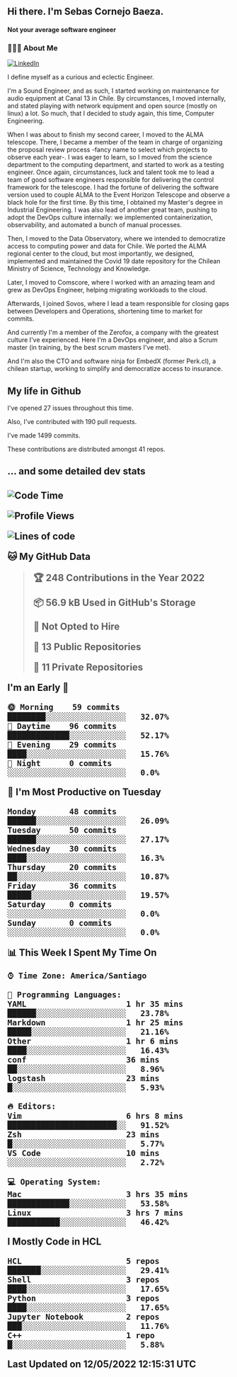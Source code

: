 <h2> Hi there.  I'm Sebas Cornejo Baeza.</h2>
<h4> Not your average software engineer</h4>
<h3> 👨🏻‍💻 About Me </h3>
<a href="http://linkedin.com/in/sebastian-cornejo-baeza/"><img alt="LinkedIn" src="https://img.shields.io/badge/Sebas%20Cornejo%20-informational?style=appveyor&logo=linkedin"></a>


I define myself as a curious and eclectic Engineer.

I'm a Sound Engineer, and as such, I started working on maintenance for audio equipment at Canal 13 in Chile.
By circumstances, I moved internally, and stated playing with network equipment and open source (mostly on linux) 
a lot. So much, that I decided to study again, this time, Computer Engineering.

When I was about to finish my second career, I moved to the ALMA telescope. There, I became a member of the team
in charge of organizing the proposal review process -fancy name to select which projects to observe each year-. 
I was eager to learn, so I moved from the science department to the computing department, and started to work as 
a testing engineer. Once again, circumstances, luck and talent took me to lead a team of good software engineers 
responsible for delivering the control framework for the telescope. I had the fortune of delivering the software
version used to couple ALMA to the Event Horizon Telescope and observe a black hole for the first time.
By this time, I obtained my Master's degree in Industrial Engineering.
I was also lead of another great team, pushing to adopt the DevOps culture internally: we implemented containerization, observability, and automated a bunch of manual processes.

Then, I moved to the Data Observatory, where we intended to democratize access to computing power
and data for Chile. We ported the ALMA regional center to the cloud, but most importantly, we designed, implemented
and maintained the Covid 19 date repository for the Chilean Ministry of Science, Technology and Knowledge.

Later, I moved to Comscore, where I worked with an amazing team and grew as DevOps Engineer, helping migrating workloads to the cloud.

Afterwards, I joined Sovos, where I lead a team responsible for closing gaps between Developers and Operations, shortening time to market for commits.

And currently I'm a member of the Zerofox, a company with the greatest culture I've experienced. Here I'm a DevOps
engineer, and also a Scrum master (in training, by the best scrum masters I've met).
 
And I'm also the CTO and software ninja for EmbedX (former Perk.cl), a chilean startup, working to simplify and democratize access to insurance.

<h2> My life in Github </h2>

I've opened 27 issues throughout this time.

Also, I've contributed with 190 pull requests.

I've made 1499 commits.

These contributions are distributed amongst 41 repos.

<h2>... and some detailed dev stats<h2>

<!--START_SECTION:waka-->
![Code Time](http://img.shields.io/badge/Code%20Time-0%20secs-blue)

![Profile Views](http://img.shields.io/badge/Profile%20Views-123-blue)

![Lines of code](https://img.shields.io/badge/From%20Hello%20World%20I%27ve%20Written-603%20Thousand%20lines%20of%20code-blue)

**🐱 My GitHub Data** 

> 🏆 248 Contributions in the Year 2022
 > 
> 📦 56.9 kB Used in GitHub's Storage 
 > 
> 🚫 Not Opted to Hire
 > 
> 📜 13 Public Repositories 
 > 
> 🔑 11 Private Repositories  
 > 
**I'm an Early 🐤** 

```text
🌞 Morning    59 commits     ████████░░░░░░░░░░░░░░░░░   32.07% 
🌆 Daytime    96 commits     █████████████░░░░░░░░░░░░   52.17% 
🌃 Evening    29 commits     ████░░░░░░░░░░░░░░░░░░░░░   15.76% 
🌙 Night      0 commits      ░░░░░░░░░░░░░░░░░░░░░░░░░   0.0%

```
📅 **I'm Most Productive on Tuesday** 

```text
Monday       48 commits     ██████░░░░░░░░░░░░░░░░░░░   26.09% 
Tuesday      50 commits     ██████░░░░░░░░░░░░░░░░░░░   27.17% 
Wednesday    30 commits     ████░░░░░░░░░░░░░░░░░░░░░   16.3% 
Thursday     20 commits     ██░░░░░░░░░░░░░░░░░░░░░░░   10.87% 
Friday       36 commits     █████░░░░░░░░░░░░░░░░░░░░   19.57% 
Saturday     0 commits      ░░░░░░░░░░░░░░░░░░░░░░░░░   0.0% 
Sunday       0 commits      ░░░░░░░░░░░░░░░░░░░░░░░░░   0.0%

```


📊 **This Week I Spent My Time On** 

```text
⌚︎ Time Zone: America/Santiago

💬 Programming Languages: 
YAML                     1 hr 35 mins        ██████░░░░░░░░░░░░░░░░░░░   23.78% 
Markdown                 1 hr 25 mins        █████░░░░░░░░░░░░░░░░░░░░   21.16% 
Other                    1 hr 6 mins         ████░░░░░░░░░░░░░░░░░░░░░   16.43% 
conf                     36 mins             ██░░░░░░░░░░░░░░░░░░░░░░░   8.96% 
logstash                 23 mins             █░░░░░░░░░░░░░░░░░░░░░░░░   5.93%

🔥 Editors: 
Vim                      6 hrs 8 mins        ███████████████████████░░   91.52% 
Zsh                      23 mins             █░░░░░░░░░░░░░░░░░░░░░░░░   5.77% 
VS Code                  10 mins             ░░░░░░░░░░░░░░░░░░░░░░░░░   2.72%

💻 Operating System: 
Mac                      3 hrs 35 mins       █████████████░░░░░░░░░░░░   53.58% 
Linux                    3 hrs 7 mins        ███████████░░░░░░░░░░░░░░   46.42%

```

**I Mostly Code in HCL** 

```text
HCL                      5 repos             ███████░░░░░░░░░░░░░░░░░░   29.41% 
Shell                    3 repos             ████░░░░░░░░░░░░░░░░░░░░░   17.65% 
Python                   3 repos             ████░░░░░░░░░░░░░░░░░░░░░   17.65% 
Jupyter Notebook         2 repos             ███░░░░░░░░░░░░░░░░░░░░░░   11.76% 
C++                      1 repo              █░░░░░░░░░░░░░░░░░░░░░░░░   5.88%

```



 Last Updated on 12/05/2022 12:15:31 UTC
<!--END_SECTION:waka-->
